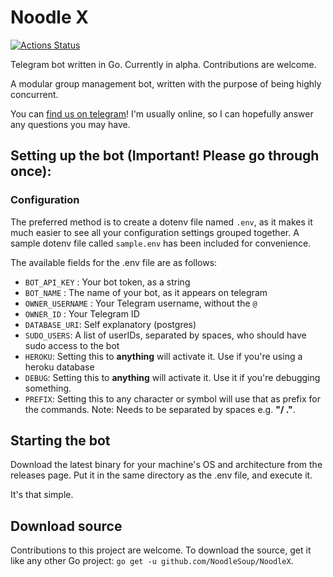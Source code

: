 # Noodle X
[![Actions Status](https://github.com/NoodleSoup/NoodleX/workflows/CI/badge.svg)](https://github.com/NoodleSoup/NoodleX/actions)

Telegram bot written in Go. Currently in alpha. Contributions are welcome.

A modular group management bot, written with the purpose of being highly concurrent.

You can [find us on telegram](https://t.me/gobotsupport)! I'm usually online, so I can hopefully answer any questions you may have.



## Setting up the bot (Important! Please go through once):

### Configuration
The preferred method is to create a dotenv file named `.env`, as it makes it much easier to see all your configuration settings grouped together. A sample dotenv file called `sample.env` has been included for convenience.

The available fields for the .env file are as follows:
* `BOT_API_KEY` :  Your bot token, as a string
* `BOT_NAME` : The name of your bot, as it appears on telegram
* `OWNER_USERNAME` : Your Telegram username, without the `@`
* `OWNER_ID` : Your Telegram ID
* `DATABASE_URI`: Self explanatory (postgres)
* `SUDO_USERS`: A list of userIDs, separated by spaces, who should have sudo access to the bot
* `HEROKU`: Setting this to **anything** will activate it. Use if you're using a heroku database
* `DEBUG`: Setting this to **anything** will activate it. Use it if you're debugging something.
* `PREFIX`: Setting this to any character or symbol will use that as prefix for the commands. Note: Needs to be separated by spaces e.g. **"/ ."**.


## Starting the bot
Download the latest binary for your machine's OS and architecture from the releases page. Put it in the same directory as the .env file, and execute it.

It's that simple.

## Download source
Contributions to this project are welcome.
To download the source, get it like any other Go project:
 `go get -u github.com/NoodleSoup/NoodleX`.
